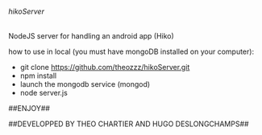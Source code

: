 ###### hikoServer ##########
NodeJS server for handling an android app (Hiko)

how to use in local (you must have mongoDB installed on your computer):
 - git clone https://github.com/theozzz/hikoServer.git
 - npm install
 - launch the mongodb service (mongod)
 - node server.js

##ENJOY##

##DEVELOPPED BY THEO CHARTIER AND HUGO DESLONGCHAMPS##

